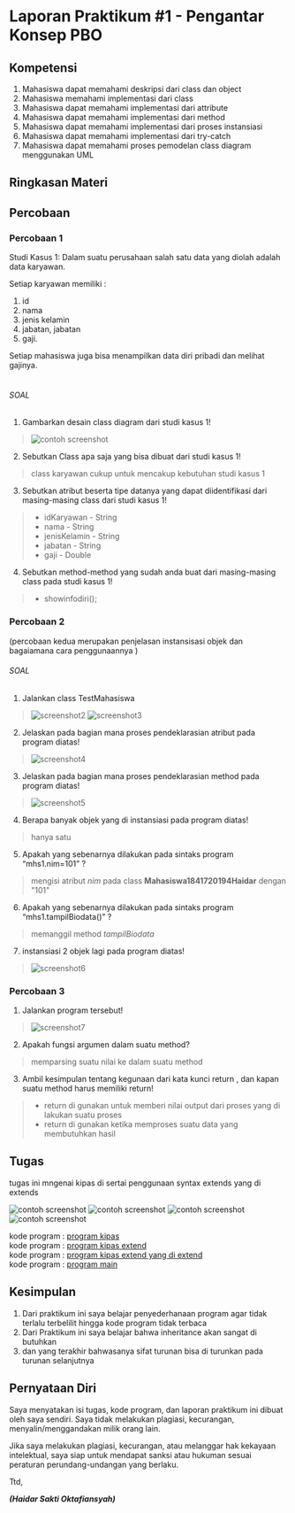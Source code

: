 # Laporan Praktikum #1 - Pengantar Konsep PBO

## Kompetensi

1. Mahasiswa dapat memahami deskripsi dari class dan object
2. Mahasiswa memahami implementasi dari class
3. Mahasiswa dapat memahami implementasi dari attribute
4. Mahasiswa dapat memahami implementasi dari method
5. Mahasiswa dapat memahami implementasi dari proses instansiasi
6. Mahasiswa dapat memahami implementasi dari try-catch
7. Mahasiswa dapat memahami proses pemodelan class diagram menggunakan UML
## Ringkasan Materi



## Percobaan

### Percobaan 1

Studi Kasus 1:
Dalam suatu perusahaan salah satu data yang diolah adalah data karyawan. 

Setiap karyawan memiliki :
1. id
2. nama 
3. jenis kelamin 
4. jabatan, jabatan
5. gaji. 

Setiap mahasiswa juga bisa menampilkan data diri pribadi dan melihat gajinya.
<br>
<br>
###### SOAL
1. Gambarkan desain class diagram dari studi kasus 1!
>![contoh screenshot](img/Screenshot_1.png)


2. Sebutkan Class apa saja yang bisa dibuat dari studi kasus 1!
>class karyawan cukup untuk mencakup kebutuhan studi kasus 1


3. Sebutkan atribut beserta tipe datanya yang dapat diidentifikasi dari masing-masing class dari studi kasus 1!
>* idKaryawan - String
>* nama - String
>* jenisKelamin - String
>* jabatan - String
>* gaji - Double


4. Sebutkan method-method yang sudah anda buat dari masing-masing class pada studi kasus 1!
>* showinfodiri();

### Percobaan 2

(percobaan kedua merupakan penjelasan instansisasi objek dan bagaiamana cara penggunaannya )

###### SOAL

1. Jalankan class TestMahasiswa
>![screenshot2](img/Screenshot_2.png)
>![screenshot3](img/Screenshot_3.png)


2. Jelaskan pada bagian mana proses pendeklarasian atribut pada program diatas!
>![screenshot4](img/Screenshot_4.png)

3. Jelaskan pada bagian mana proses pendeklarasian method pada program diatas!
>![screenshot5](img/Screenshot_5.png)


4. Berapa banyak objek yang di instansiasi pada program diatas!
> hanya satu

5. Apakah yang sebenarnya dilakukan pada sintaks program “mhs1.nim=101” ?
> mengisi atribut *nim* pada class **Mahasiswa1841720194Haidar** dengan "101"

6. Apakah yang sebenarnya dilakukan pada sintaks program “mhs1.tampilBiodata()” ?
> memanggil method *tampilBiodata*

7. instansiasi 2 objek lagi pada program diatas!
>![screenshot6](img/Screenshot_8.png)


### Percobaan 3
1. Jalankan program tersebut!
>![screenshot7](img/Screenshot_9.png)

2. Apakah fungsi argumen dalam suatu method?
> memparsing suatu nilai ke dalam suatu method

3. Ambil kesimpulan tentang kegunaan dari kata kunci return , dan kapan suatu method harus memiliki return!
> *  return di gunakan untuk memberi nilai output dari proses yang di lakukan suatu proses
> * return di gunakan ketika memproses suatu data yang membutuhkan hasil


## Tugas

tugas ini mngenai kipas di sertai penggunaan syntax extends yang di extends

![contoh screenshot](img/tugas-4.png)
![contoh screenshot](img/tugas-2.png)
![contoh screenshot](img/tugas-3.png)
![contoh screenshot](img/tugas-5.png)

kode program  : [program kipas](../../src/1_Pengantar_Konsep_PBO/kipas1841720194Haidar1.java)<br>
kode program  : [program kipas extend](../../src/1_Pengantar_Konsep_PBO/kipasEx1841720194Haidar.java)<br>
kode program  : [program kipas extend yang di extend](../../src/1_Pengantar_Konsep_PBO/kipasExEx1841720194Haidar.java)<br>
kode program  : [program main](../../src/1_Pengantar_Konsep_PBO/main1841720194Haidar.java)

## Kesimpulan

1. Dari praktikum ini saya belajar penyederhanaan program agar tidak terlalu terbelilit hingga kode program tidak terbaca
2. Dari Praktikum ini saya belajar bahwa inheritance akan sangat di butuhkan
3. dan yang terakhir bahwasanya sifat turunan bisa di turunkan pada turunan selanjutnya

## Pernyataan Diri

Saya menyatakan isi tugas, kode program, dan laporan praktikum ini dibuat oleh saya sendiri. Saya tidak melakukan plagiasi, kecurangan, menyalin/menggandakan milik orang lain.

Jika saya melakukan plagiasi, kecurangan, atau melanggar hak kekayaan intelektual, saya siap untuk mendapat sanksi atau hukuman sesuai peraturan perundang-undangan yang berlaku.

Ttd,

***(Haidar Sakti Oktafiansyah)***
